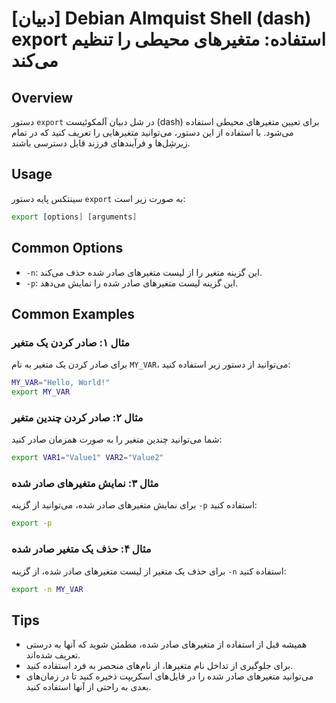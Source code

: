 # [دبیان] Debian Almquist Shell (dash) export استفاده: متغیرهای محیطی را تنظیم می‌کند

## Overview
دستور `export` در شل دبیان آلمکوئیست (dash) برای تعیین متغیرهای محیطی استفاده می‌شود. با استفاده از این دستور، می‌توانید متغیرهایی را تعریف کنید که در تمام زیرشِل‌ها و فرآیندهای فرزند قابل دسترسی باشند.

## Usage
سینتکس پایه دستور `export` به صورت زیر است:

```sh
export [options] [arguments]
```

## Common Options
- `-n`: این گزینه متغیر را از لیست متغیرهای صادر شده حذف می‌کند.
- `-p`: این گزینه لیست متغیرهای صادر شده را نمایش می‌دهد.

## Common Examples
### مثال ۱: صادر کردن یک متغیر
برای صادر کردن یک متغیر به نام `MY_VAR`، می‌توانید از دستور زیر استفاده کنید:

```sh
MY_VAR="Hello, World!" 
export MY_VAR
```

### مثال ۲: صادر کردن چندین متغیر
شما می‌توانید چندین متغیر را به صورت همزمان صادر کنید:

```sh
export VAR1="Value1" VAR2="Value2"
```

### مثال ۳: نمایش متغیرهای صادر شده
برای نمایش متغیرهای صادر شده، می‌توانید از گزینه `-p` استفاده کنید:

```sh
export -p
```

### مثال ۴: حذف یک متغیر صادر شده
برای حذف یک متغیر از لیست متغیرهای صادر شده، از گزینه `-n` استفاده کنید:

```sh
export -n MY_VAR
```

## Tips
- همیشه قبل از استفاده از متغیرهای صادر شده، مطمئن شوید که آنها به درستی تعریف شده‌اند.
- برای جلوگیری از تداخل نام متغیرها، از نام‌های منحصر به فرد استفاده کنید.
- می‌توانید متغیرهای صادر شده را در فایل‌های اسکریپت ذخیره کنید تا در زمان‌های بعدی به راحتی از آنها استفاده کنید.